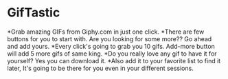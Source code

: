 # GifTastic
*Grab amazing GIFs from Giphy.com in just one click.
*There are few buttons for you to start with. Are you looking for some more?? Go ahead and add yours.
*Every click's going to grab you 10 gifs. Add-more button will add 5 more gifs of same king.
*Do you really love any gif to have it for yourself? Yes you can download it.
*Also add it to your favorite list to find it later, It's going to be there for you even in your different sessions.
